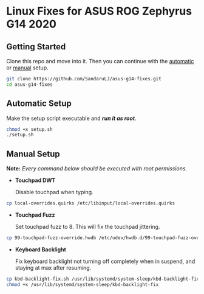 # Linux Fixes for ASUS ROG Zephyrus G14 2020
## Getting Started
Clone this repo and move into it. Then you can continue with the [automatic](#automatic-setup) or [manual](#manual-setup) setup.
```bash
git clone https://github.com/SandaruLJ/asus-g14-fixes.git
cd asus-g14-fixes
```
## Automatic Setup
Make the setup script executable and ***run it as root***.
```bash
chmod +x setup.sh
./setup.sh
```
## Manual Setup
**Note:** *Every command below should be executed with root permissions.*
- **Touchpad DWT** 

  Disable touchpad when typing.
```bash
cp local-overrides.quirks /etc/libinput/local-overrides.quirks
```
- **Touchpad Fuzz**

  Set touchpad fuzz to 8. This will fix the touchpad jittering.
```bash
cp 99-touchpad-fuzz-override.hwdb /etc/udev/hwdb.d/99-touchpad-fuzz-override.hwdb
```
- **Keyboard Backlight**

  Fix keyboard backlight not turning off completely when in suspend, and staying at max after resuming.
```bash
cp kbd-backlight-fix.sh /usr/lib/systemd/system-sleep/kbd-backlight-fix
chmod +x /usr/lib/systemd/system-sleep/kbd-backlight-fix
```
